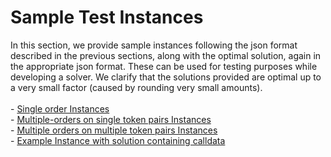 # Sample Test Instances

In this section, we provide sample instances following the json format described in the previous sections, along with the optimal solution, again in the appropriate json format. These can be used for testing purposes while developing a solver. We clarify that the solutions provided are optimal up to a very small factor (caused by rounding very small amounts).\
\
\- [Single order Instances](https://drive.google.com/file/d/1VIfuMVOG62bFHHbXAEOCtPG4ZTRiPi3O/view?usp=sharing)\
\- [Multiple-orders on single token pairs Instances](https://drive.google.com/file/d/13RaEsDaqt7IHnLcEefFLj\_yPIrlJHYX7/view?usp=sharing)\
\- [Multiple orders on multiple token pairs Instances](https://drive.google.com/file/d/10RuJ93gHwo5uBZ6xST4k7-UMTlXBbmj-/view?usp=sharing)\
\- [Example Instance with solution containing calldata](https://drive.google.com/file/d/1PK8FFYkjUq3Lssuw5\_de1KOCUcuccaZ9/view?usp=sharing)

